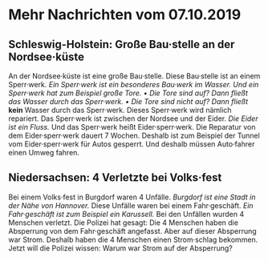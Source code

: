 # Mehr Nachrichten vom 07.10.2019


## Schleswig-Holstein: Große Bau·stelle an der Nordsee·küste
An der Nordsee·küste ist eine große Bau·stelle. Diese Bau·stelle ist an einem Sperr·werk. 
*Ein Sperr·werk ist ein besonderes Bau·werk im Wasser.* 
*Und ein Sperr·werk hat zum Beispiel große Tore.* 
*• Die Tore sind auf?* 
*Dann fließt das Wasser durch das Sperr·werk.* 
*• Die Tore sind nicht auf?* 
*Dann fließt* **kein** Wasser durch das Sperr·werk. Dieses Sperr·werk wird nämlich repariert. Das Sperr·werk ist zwischen der Nordsee und der Eider. 
*Die Eider ist ein Fluss.* Und das Sperr·werk heißt Eider·sperr·werk. Die Reparatur von dem Eider·sperr·werk dauert 7 Wochen. Deshalb ist zum Beispiel der Tunnel vom Eider·sperr·werk für Autos gesperrt. Und deshalb müssen Auto·fahrer einen Umweg fahren. 

## Niedersachsen: 4 Verletzte bei Volks·fest
Bei einem Volks·fest in Burgdorf waren 4 Unfälle. 
*Burgdorf ist eine Stadt in der Nähe von Hannover.* Diese Unfälle waren bei einem Fahr·geschäft. 
*Ein Fahr·geschäft ist zum Beispiel ein Karussell.* Bei den Unfällen wurden 4 Menschen verletzt. Die Polizei hat gesagt: Die 4 Menschen haben die Absperrung von dem Fahr·geschäft angefasst. Aber auf dieser Absperrung war Strom. Deshalb haben die 4 Menschen einen Strom·schlag bekommen. Jetzt will die Polizei wissen: Warum war Strom auf der Absperrung? 
